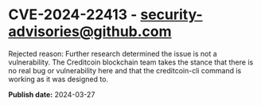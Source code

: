 # CVE-2024-22413 - security-advisories@github.com

Rejected reason: Further research determined the issue is not a vulnerability. The Creditcoin blockchain team takes the stance that there is no real bug or vulnerability here and that the creditcoin-cli command is working as it was designed to.

**Publish date:** 2024-03-27
